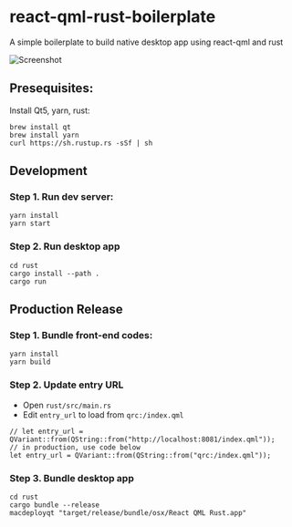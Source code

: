 # react-qml-rust-boilerplate
A simple boilerplate to build native desktop app using react-qml and rust

![Screenshot](with-redux.png?raw=true "Redux DevTools Screenshot")

## Presequisites:
Install Qt5, yarn, rust: 
```
brew install qt
brew install yarn
curl https://sh.rustup.rs -sSf | sh
```

## Development
### Step 1. Run dev server:
```
yarn install
yarn start
```

### Step 2. Run desktop app
```
cd rust
cargo install --path .
cargo run
```

## Production Release
### Step 1. Bundle front-end codes:
```
yarn install
yarn build
```

### Step 2. Update entry URL
- Open `rust/src/main.rs`
- Edit `entry_url` to load from `qrc:/index.qml`
```
// let entry_url = QVariant::from(QString::from("http://localhost:8081/index.qml"));
// in production, use code below
let entry_url = QVariant::from(QString::from("qrc:/index.qml"));

```

### Step 3. Bundle desktop app
```
cd rust
cargo bundle --release
macdeployqt "target/release/bundle/osx/React QML Rust.app"
```
